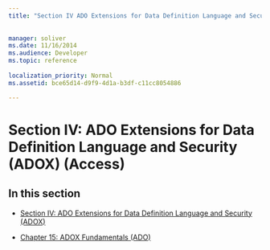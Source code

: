 ```yaml
---
title: "Section IV ADO Extensions for Data Definition Language and Security (ADOX) (Access)"
 
 
manager: soliver
ms.date: 11/16/2014
ms.audience: Developer
ms.topic: reference
  
localization_priority: Normal
ms.assetid: bce65d14-d9f9-4d1a-b3df-c11cc8054886

---
```


# Section IV: ADO Extensions for Data Definition Language and Security (ADOX) (Access)

## In this section

- [Section IV: ADO Extensions for Data Definition Language and Security (ADOX)](section-iv-ado-extensions-for-data-definition-language-and-security-adox.md)
    
- [Chapter 15: ADOX Fundamentals (ADO)](chapter-15-adox-fundamentals-ado.md)
    

